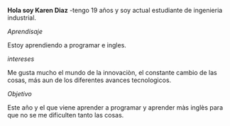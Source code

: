 ﻿**Hola soy Karen Diaz**
 -tengo 19 años y soy actual estudiante de ingenieria industrial.  
 
 *Aprendisaje*
 
 Estoy aprendiendo a programar e ingles.
 
 *intereses*
 
 Me gusta mucho el mundo de la innovaciòn, el constante cambio de las cosas, más aun de los diferentes avances tecnologicos.
 
*Objetivo* 

Este año y el que viene aprender a programar y aprender màs inglès para que no se me dificulten tanto las cosas.

